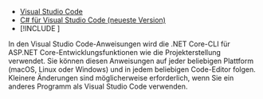 * [Visual Studio Code](https://code.visualstudio.com/download)
* [C# für Visual Studio Code (neueste Version)](https://marketplace.visualstudio.com/items?itemName=ms-vscode.csharp)
* [!INCLUDE [](~/includes/3.0-SDK.md)]

In den Visual Studio Code-Anweisungen wird die .NET Core-CLI für ASP.NET Core-Entwicklungsfunktionen wie die Projekterstellung verwendet. Sie können diesen Anweisungen auf jeder beliebigen Plattform (macOS, Linux oder Windows) und in jedem beliebigen Code-Editor folgen. Kleinere Änderungen sind möglicherweise erforderlich, wenn Sie ein anderes Programm als Visual Studio Code verwenden.
